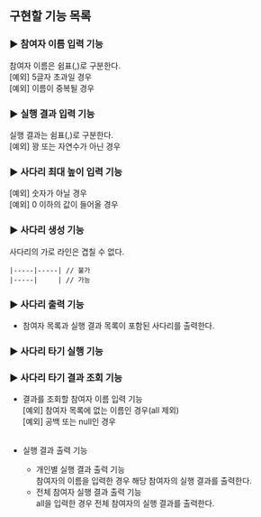 ## 구현할 기능 목록

### ► 참여자 이름 입력 기능
참여자 이름은 쉼표(,)로 구분한다.<br>
[예외] 5글자 초과일 경우<br> 
[예외] 이름이 중복될 경우<br>

### ► 실행 결과 입력 기능
실행 결과는 쉼표(,)로 구분한다.<br>
[예외] 꽝 또는 자연수가 아닌 경우

### ► 사다리 최대 높이 입력 기능
[예외] 숫자가 아닐 경우<br>
[예외] 0 이하의 값이 들어올 경우

### ► 사다리 생성 기능
사다리의 가로 라인은 겹칠 수 없다.
  ```
  |-----|-----| // 불가
  |-----|     | // 가능
  ```

### ► 사다리 출력 기능
- 참여자 목록과 실행 결과 목록이 포함된 사다리를 출력한다.

### ► 사다리 타기 실행 기능

### ► 사다리 타기 결과 조회 기능
- 결과를 조회할 참여자 이름 입력 기능<br>
  [예외] 참여자 목록에 없는 이름인 경우(all 제외)<br>
  [예외] 공백 또는 null인 경우<br><br>

- 실행 결과 출력 기능
  - 개인별 실행 결과 출력 기능<br>
    참여자의 이름을 입력한 경우 해당 참여자의 실행 결과를 출력한다.
  - 전체 참여자 실행 결과 출력 기능<br>
    all을 입력한 경우 전체 참여자의 실행 결과를 출력한다.
